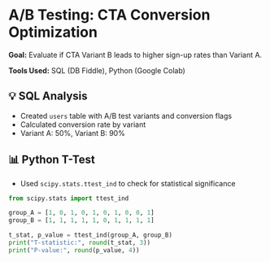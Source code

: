 # A/B Testing: CTA Conversion Optimization

**Goal:** Evaluate if CTA Variant B leads to higher sign-up rates than Variant A.

**Tools Used:** SQL (DB Fiddle), Python (Google Colab)

## 💡 SQL Analysis
- Created `users` table with A/B test variants and conversion flags
- Calculated conversion rate by variant
- Variant A: 50%, Variant B: 90%

## 📊 Python T-Test
- Used `scipy.stats.ttest_ind` to check for statistical significance
```python
from scipy.stats import ttest_ind

group_A = [1, 0, 1, 0, 1, 0, 1, 0, 0, 1]
group_B = [1, 1, 1, 1, 1, 0, 1, 1, 1, 1]

t_stat, p_value = ttest_ind(group_A, group_B)
print("T-statistic:", round(t_stat, 3))
print("P-value:", round(p_value, 4))

